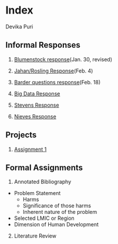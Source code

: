 # Index

Devika Puri

## Informal Responses

1. [Blumenstock response](https://dpuri-wm.github.io/workshop/blumenstock)(Jan. 30, revised)

2. [Jahan/Rosling Response](https://dpuri-wm.github.io/workshop/JahanRosling)(Feb. 4)

3. [Barder questions response](https://dpuri-wm.github.io/workshop/BarderQuestions)(Feb. 18)

4. [Big Data Response](https://dpuri-wm.github.io/workshop/BigDataResponse) 

5. [Stevens Response](http://dpuri-wm.github.io/workshop/StevensResponse)

6. [Nieves Response](http://dpuri-wm.github.io/workshop/NievesResponse)



## Projects

1. [Assignment 1](https://dpuri-wm.github.io/workshop/Assignment1) 


## Formal Assignments

1. Annotated Bibliography
- Problem Statement
  - Harms
  - Significance of those harms
  - Inherent nature of the problem
- Selected LMIC or Region
- Dimension of Human Development

2. Literature Review
